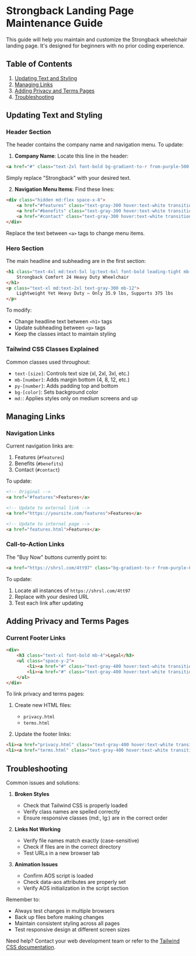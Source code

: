 # Strongback Landing Page Maintenance Guide

This guide will help you maintain and customize the Strongback wheelchair landing page. It's designed for beginners with no prior coding experience.

## Table of Contents
1. [Updating Text and Styling](#updating-text-and-styling)
2. [Managing Links](#managing-links)
3. [Adding Privacy and Terms Pages](#adding-privacy-and-terms-pages)
4. [Troubleshooting](#troubleshooting)

## Updating Text and Styling

### Header Section
The header contains the company name and navigation menu. To update:

1. **Company Name**: Locate this line in the header:
```html
<a href="#" class="text-2xl font-bold bg-gradient-to-r from-purple-500 to-pink-500 bg-clip-text text-transparent">Strongback</a>
```
Simply replace "Strongback" with your desired text.

2. **Navigation Menu Items**: Find these lines:
```html
<div class="hidden md:flex space-x-8">
    <a href="#features" class="text-gray-300 hover:text-white transition-colors">Features</a>
    <a href="#benefits" class="text-gray-300 hover:text-white transition-colors">Benefits</a>
    <a href="#contact" class="text-gray-300 hover:text-white transition-colors">Contact</a>
</div>
```
Replace the text between `<a>` tags to change menu items.

### Hero Section
The main headline and subheading are in the first section:

```html
<h1 class="text-4xl md:text-5xl lg:text-6xl font-bold leading-tight mb-8 bg-gradient-to-r from-purple-400 to-pink-400 bg-clip-text text-transparent">
    Strongback Comfort 24 Heavy Duty Wheelchair
</h1>
<p class="text-xl md:text-2xl text-gray-300 mb-12">
    Lightweight Yet Heavy Duty – Only 35.9 lbs, Supports 375 lbs
</p>
```

To modify:
- Change headline text between `<h1>` tags
- Update subheading between `<p>` tags
- Keep the classes intact to maintain styling

### Tailwind CSS Classes Explained
Common classes used throughout:
- `text-[size]`: Controls text size (xl, 2xl, 3xl, etc.)
- `mb-[number]`: Adds margin bottom (4, 8, 12, etc.)
- `py-[number]`: Adds padding top and bottom
- `bg-[color]`: Sets background color
- `md:`: Applies styles only on medium screens and up

## Managing Links

### Navigation Links
Current navigation links are:
1. Features (`#features`)
2. Benefits (`#benefits`)
3. Contact (`#contact`)

To update:
```html
<!-- Original -->
<a href="#features">Features</a>

<!-- Update to external link -->
<a href="https://yoursite.com/features">Features</a>

<!-- Update to internal page -->
<a href="features.html">Features</a>
```

### Call-to-Action Links
The "Buy Now" buttons currently point to:
```html
<a href="https://shrsl.com/4tt97" class="bg-gradient-to-r from-purple-600 to-pink-600...">
```

To update:
1. Locate all instances of `https://shrsl.com/4tt97`
2. Replace with your desired URL
3. Test each link after updating

## Adding Privacy and Terms Pages

### Current Footer Links
```html
<div>
    <h3 class="text-xl font-bold mb-4">Legal</h3>
    <ul class="space-y-2">
        <li><a href="#" class="text-gray-400 hover:text-white transition-colors">Privacy Policy</a></li>
        <li><a href="#" class="text-gray-400 hover:text-white transition-colors">Terms of Service</a></li>
    </ul>
</div>
```

To link privacy and terms pages:

1. Create new HTML files:
   - `privacy.html`
   - `terms.html`

2. Update the footer links:
```html
<li><a href="privacy.html" class="text-gray-400 hover:text-white transition-colors">Privacy Policy</a></li>
<li><a href="terms.html" class="text-gray-400 hover:text-white transition-colors">Terms of Service</a></li>
```

## Troubleshooting

Common issues and solutions:

1. **Broken Styles**
   - Check that Tailwind CSS is properly loaded
   - Verify class names are spelled correctly
   - Ensure responsive classes (md:, lg:) are in the correct order

2. **Links Not Working**
   - Verify file names match exactly (case-sensitive)
   - Check if files are in the correct directory
   - Test URLs in a new browser tab

3. **Animation Issues**
   - Confirm AOS script is loaded
   - Check data-aos attributes are properly set
   - Verify AOS initialization in the script section

Remember to:
- Always test changes in multiple browsers
- Back up files before making changes
- Maintain consistent styling across all pages
- Test responsive design at different screen sizes

Need help? Contact your web development team or refer to the [Tailwind CSS documentation](https://tailwindcss.com/docs).
